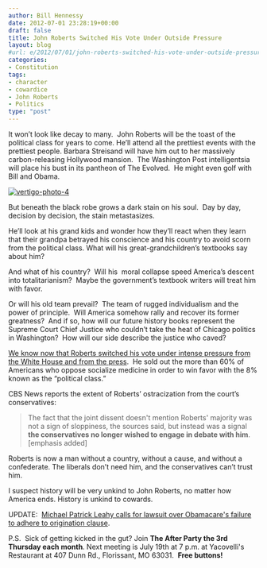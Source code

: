 ```yaml
---
author: Bill Hennessy
date: 2012-07-01 23:28:19+00:00
draft: false
title: John Roberts Switched His Vote Under Outside Pressure
layout: blog
#url: e/2012/07/01/john-roberts-switched-his-vote-under-outside-pressure/
categories:
- Constitution
tags:
- character
- cowardice
- John Roberts
- Politics
type: "post"
---
```


It won’t look like decay to many.  John Roberts will be the toast of the political class for years to come. He’ll attend all the prettiest events with the prettiest people. Barbara Streisand will have him out to her massively carbon-releasing Hollywood mansion.  The Washington Post intelligentsia will place his bust in its pantheon of The Evolved.  He might even golf with Bill and Obama.

[![vertigo-photo-4](https://ludicrite.files.wordpress.com/2012/07/vertigo-photo-4_thumb.jpg)
](https://ludicrite.files.wordpress.com/2012/07/vertigo-photo-4.jpg)

But beneath the black robe grows a dark stain on his soul.  Day by day,  decision by decision, the stain metastasizes.

He’ll look at his grand kids and wonder how they’ll react when they learn that their grandpa betrayed his conscience and his country to avoid scorn from the political class. What will his great-grandchildren’s textbooks say about him?

And what of his country?  Will his  moral collapse speed America’s descent into totalitarianism?  Maybe the government’s textbook writers will treat him with favor.

Or will his old team prevail?  The team of rugged individualism and the power of principle.  Will America somehow rally and recover its former greatness?  And if so, how will our future history books represent the Supreme Court Chief Justice who couldn’t take the heat of Chicago politics in Washington?  How will our side describe the justice who caved?

[We know now that Roberts switched his vote under intense pressure from the White House and from the press](https://www.cbsnews.com/8301-3460_162-57464549/roberts-switched-views-to-uphold-health-care-law/?pageNum=2&tag=contentMain;contentBody).  He sold out the more than 60% of Americans who oppose socialize medicine in order to win favor with the 8% known as the “political class.”

CBS News reports the extent of Roberts’ ostracization from the court’s conservatives:


> The fact that the joint dissent doesn't mention Roberts' majority was not a sign of sloppiness, the sources said, but instead was a signal **the conservatives no longer wished to engage in debate with him**. [emphasis added]


Roberts is now a man without a country, without a cause, and without a confederate. The liberals don’t need him, and the conservatives can’t trust him.

I suspect history will be very unkind to John Roberts, no matter how America ends. History is unkind to cowards.

UPDATE:  [Michael Patrick Leahy calls for lawsuit over Obamacare's failure to adhere to origination clause](https://www.breitbart.com/Big-Government/2012/06/29/Justice-Roberts).

P.S.  Sick of getting kicked in the gut? Join **The After Party the 3rd Thursday each month**. Next meeting is July 19th at 7 p.m. at Yacovelli's Restaurant at 407 Dunn Rd., Florissant, MO 63031.  **Free buttons!**
